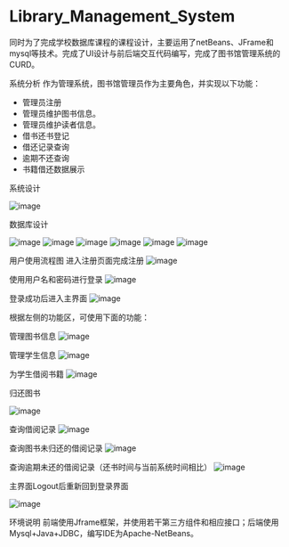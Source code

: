 # Library_Management_System
同时为了完成学校数据库课程的课程设计，主要运用了netBeans、JFrame和mysql等技术。完成了UI设计与前后端交互代码编写，完成了图书馆管理系统的CURD。



系统分析
作为管理系统，图书馆管理员作为主要角色，并实现以下功能：
* 管理员注册
* 管理员维护图书信息。
* 管理员维护读者信息。
* 借书还书登记
* 借还记录查询
* 逾期不还查询
* 书籍借还数据展示

系统设计

![image](https://user-images.githubusercontent.com/77662779/230870751-834c9126-9215-41c3-b9c4-be0a5d9f516b.png)




数据库设计



![image](https://user-images.githubusercontent.com/77662779/230870855-53b2eec7-23d7-4843-bdf9-df820260aaba.png)
![image](https://user-images.githubusercontent.com/77662779/230870897-8fa5cd50-403d-4f3e-8c05-4badd078f818.png)
![image](https://user-images.githubusercontent.com/77662779/230870918-7b940547-3948-4d55-8b7d-a3ae319413f7.png)
![image](https://user-images.githubusercontent.com/77662779/230870937-5d78b717-aa2b-47bb-89a2-0a361e60a367.png)
![image](https://user-images.githubusercontent.com/77662779/230870952-ec968e19-b7ed-4d83-abba-c31c816fdee4.png)
![image](https://user-images.githubusercontent.com/77662779/230870972-be1114d2-0d6d-4503-8239-1135ab1e8c33.png)











用户使用流程图
进入注册页面完成注册
![image](https://user-images.githubusercontent.com/77662779/230870994-af9600e5-524f-4d47-bb5b-a6e0fb4a3bb4.png)



使用用户名和密码进行登录
![image](https://user-images.githubusercontent.com/77662779/230871020-18769f33-6ba7-43ab-a987-66dd102148e2.png)



登录成功后进入主界面
![image](https://user-images.githubusercontent.com/77662779/230871042-8b710089-da99-47bd-90f9-7e4ec62c21b1.png)






根据左侧的功能区，可使用下面的功能：

管理图书信息
![image](https://user-images.githubusercontent.com/77662779/230871072-8604e2b0-f465-45bf-b173-c9f8a3745fbe.png)


管理学生信息
![image](https://user-images.githubusercontent.com/77662779/230871104-e17b372a-cdb1-408a-beef-c9fcbc1f973c.png)



为学生借阅书籍
![image](https://user-images.githubusercontent.com/77662779/230871129-90175db5-8b1a-46a9-a219-d77ab91f0594.png)



归还图书

![image](https://user-images.githubusercontent.com/77662779/230871150-e51c7696-a07d-40db-b0c9-c205ebd2c96a.png)






查询借阅记录
![image](https://user-images.githubusercontent.com/77662779/230871175-a03843ba-53e3-41f2-80d1-87ac49b87804.png)




查询图书未归还的借阅记录
![image](https://user-images.githubusercontent.com/77662779/230871201-e4550b65-125d-4bc0-8374-d0f2ef254a47.png)











查询逾期未还的借阅记录（还书时间与当前系统时间相比）
![image](https://user-images.githubusercontent.com/77662779/230871224-a81b38a4-1eed-4876-8802-d18fa65d9b07.png)






主界面Logout后重新回到登录界面

![image](https://user-images.githubusercontent.com/77662779/230871265-59dab501-ab5c-4be1-8df1-ed2ba964f9e1.png)


环境说明
前端使用Jframe框架，并使用若干第三方组件和相应接口；后端使用Mysql+Java+JDBC，编写IDE为Apache-NetBeans。
